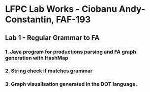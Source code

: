 # LFPC Lab Works - Ciobanu Andy-Constantin, FAF-193
## Lab 1 - Regular Grammar to FA
### 1. Java program for productions parsing and FA graph generation with HashMap
### 2. String check if matches grammar
### 3. Graph visualisation generated in the DOT language.
